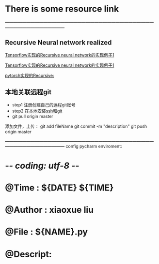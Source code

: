 
# There is some resource link
***—————————————————————————————————————————————————***


## Recursive Neural network realized

[Tensorflow实现的Recursive neural network的实现例子1](https://github.com/vijayvee/Recursive-neural-networks-TensorFlow)

[Tensorflow实现的Recursive neural network的实现例子1](http://www.kdnuggets.com/2016/06/recursive-neural-networks-tensorflow.html)

[pytorch实现的Recursive:](http://ju.outofmemory.cn/entry/312166) 
## 本地关联远程git
- step1 注册创建自己的远程git账号
- step2 [在本地安装ssh和git](https://www.cnblogs.com/superGG1990/p/6844952.html)
- git pull origin master

添加文件，上传：
git add fileName
git commit -m "description"
git push origin master


***—————————————————————————————————————————————————***
config pycharm enviroment:
# -*- coding: utf-8 -*-
# @Time    : ${DATE} ${TIME}
# @Author  : xiaoxue liu
# @File    : ${NAME}.py
# @Descript: 
